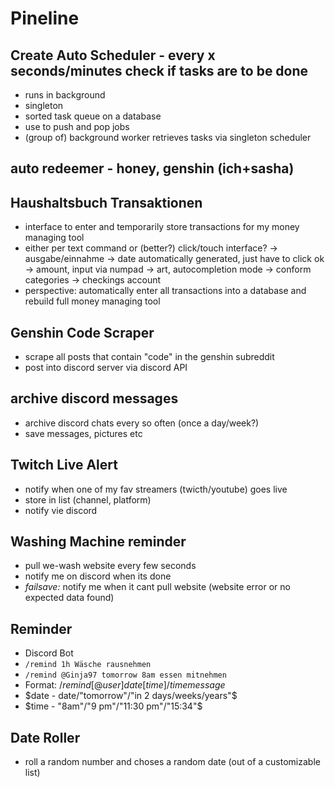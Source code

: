 # Pineline

## Create Auto Scheduler - every x seconds/minutes check if tasks are to be done
- runs in background
- singleton
- sorted task queue on a database
- use to push and pop jobs
- (group of) background worker retrieves tasks via singleton scheduler


## auto redeemer - honey, genshin (ich+sasha)

## Haushaltsbuch Transaktionen
- interface to enter and temporarily store transactions for my money managing tool
- either per text command or (better?) click/touch interface? -> ausgabe/einnahme -> date automatically generated, just have to click ok -> amount, input via numpad -> art, autocompletion mode -> conform categories -> checkings account
- perspective: automatically enter all transactions into a database and rebuild full money managing tool

## Genshin Code Scraper
- scrape all posts that contain "code" in the genshin subreddit
- post into discord server via discord API

## archive discord messages
- archive discord chats every so often (once a day/week?)
- save messages, pictures etc

## Twitch Live Alert
- notify when one of my fav streamers (twicth/youtube) goes live
- store in list (channel, platform)
- notify vie discord

## Washing Machine reminder
- pull we-wash website every few seconds
- notify me on discord when its done
- *failsave:* notify me when it cant pull website (website error or no expected data found)

## Reminder
- Discord Bot
- `/remind 1h Wäsche rausnehmen`
- `/remind @Ginja97 tomorrow 8am essen mitnehmen`
- Format: $/remind [@user] date [time]/time message$
- $date - date/"tomorrow"/"in 2 days/weeks/years"$
- $time - "8am"/"9 pm"/"11:30 pm"/"15:34"$

## Date Roller
- roll a random number and choses a random date (out of a customizable list)